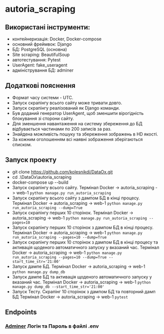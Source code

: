# autoria_scraping
## Використані інструменти:
- контейнеризація: Docker, Docker-compose
- основний фреймвок: Django
- БД: PostgreSQL (основна)
- Site scraping: BeautifulSoup
- автотестування: Pytest
- UserAgent: fake_useragent
- адміністрування БД: adminer

## Додаткові пояснення
- Формат часу системи - UTC.
- Запуск скрапінгу всього сайту може тривати довго.
- Запуск скрапінгу реалізований як Django команди.
- Був доданий генератор UserAgent, щоб зменшити вірогідність блокування зі сторони сайту.
- Для зменшення навантаження на систему збереження до БД відбувається частинами по 200 записів за раз.
- Знайдена можливість пошуку та збереження зображень в HD якості. 
- За кожним оголошенням всі наявні зображення зберігаються списком. 

## Запуск проекту 
- git clone https://github.com/kolesnikdi/DataOx.git
- cd .\DataOx\autoria_scraping
- docker-compose up --build
- Запуск скрапінгу всього сайту. Термінал Docker -> autoria_scraping -> web-1 `python manage.py run_autoria_scraping `
- Запуск скрапінгу всього сайту з дампом БД в кінці процесу. Термінал Docker -> autoria_scraping -> web-1 `python manage.py run_autoria_scraping --dump=True`
- Запуск скрапінгу перших 10 сторінок. Термінал Docker -> autoria_scraping -> web-1 `python manage.py run_autoria_scraping --pages=10`
- Запуск скрапінгу перших 10 сторінок з дампом БД в кінці процесу. Термінал Docker -> autoria_scraping -> web-1 `python manage.py run_autoria_scraping --pages=10 --dump=True`
- Запуск скрапінгу перших 10 сторінок з дампом БД в кінці процесу та активація щоденого автоматичного запуску у вказаний час. Термінал Docker -> autoria_scraping -> web-1 `python manage.py run_autoria_scraping --pages=10 --dump=True --start_time_str='21:00'`
- Запуск дампe БД. Термінал Docker -> autoria_scraping -> web-1 `python manage.py dump_db`
- Запуск дампe БД та активація щоденого автоматичного запуску у вказаний час. Термінал Docker -> autoria_scraping -> web-1 `python manage.py dump_db --start_time_str='21:00'`
- Запуск Тесту. Скрапінг 10 сторінок з дампом БД та повторний дамп БД Термінал Docker -> autoria_scraping -> web-1 `pytest`


## Endpoints
### [Adminer](http://127.0.0.1:8082) Логін та Пароль в файлі .env
